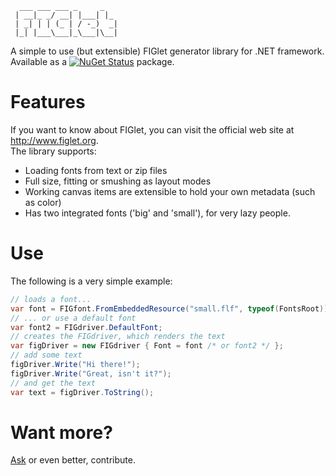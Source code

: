 ```
  ___ ___ ___ _     _   
 | __|_ _/ __| |___| |_ 
 | _| | | (_ | / -_)  _|
 |_| |___\___|_\___|\__|
 ```                                         

A simple to use (but extensible) FIGlet generator library for .NET framework.  
Available as a [![NuGet Status](http://img.shields.io/nuget/v/FIGlet-_-lib.svg?style=flat-square)](https://www.nuget.org/packages/FIGlet-_-lib) package.

# Features

If you want to know about FIGlet, you can visit the official web site at http://www.figlet.org.  
The library supports:
* Loading fonts from text or zip files
* Full size, fitting or smushing as layout modes
* Working canvas items are extensible to hold your own metadata (such as color)
* Has two integrated fonts ('big' and 'small'), for very lazy people.

# Use

The following is a very simple example:

```csharp
// loads a font...
var font = FIGfont.FromEmbeddedResource("small.flf", typeof(FontsRoot));
// ... or use a default font
var font2 = FIGdriver.DefaultFont;
// creates the FIGdriver, which renders the text
var figDriver = new FIGdriver { Font = font /* or font2 */ };
// add some text
figDriver.Write("Hi there!");
figDriver.Write("Great, isn't it?");
// and get the text
var text = figDriver.ToString();
```

# Want more?

[Ask](https://github.com/picrap/FIGlet/issues) or even better, contribute.
